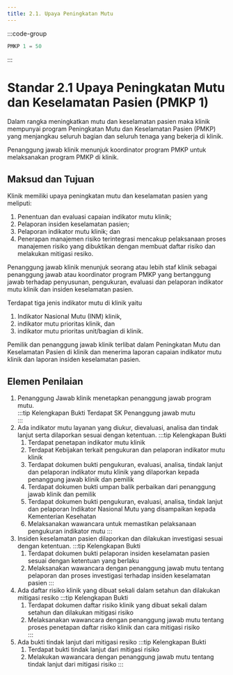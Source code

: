 ```yaml
---
title: 2.1. Upaya Peningkatan Mutu
---
```

:::code-group


``` ts [Nilai]
PMKP 1 = 50

```
:::
# Standar 2.1 Upaya Peningkatan Mutu dan Keselamatan Pasien (PMKP 1) 
Dalam rangka meningkatkan mutu dan keselamatan pasien maka klinik mempunyai program Peningkatan Mutu dan Keselamatan Pasien (PMKP) yang menjangkau seluruh bagian dan seluruh tenaga yang bekerja di klinik. 

Penanggung jawab klinik menunjuk koordinator program PMKP untuk melaksanakan program PMKP di klinik. 
##	Maksud dan Tujuan 
Klinik memiliki upaya peningkatan mutu dan keselamatan pasien yang meliputi: 
1. Penentuan dan evaluasi capaian indikator mutu klinik; 
2. Pelaporan insiden keselamatan pasien; 
3. Pelaporan indikator mutu klinik; dan 
4. Penerapan manajemen risiko terintegrasi mencakup pelaksanaan proses manajemen risiko yang dibuktikan dengan membuat daftar risiko dan melakukan mitigasi resiko. 

Penanggung jawab klinik menunjuk seorang atau lebih staf klinik sebagai penanggung jawab atau koordinator program PMKP yang bertanggung jawab terhadap penyusunan, pengukuran, evaluasi dan  pelaporan indikator mutu klinik dan insiden keselamatan pasien. 

Terdapat tiga jenis indikator mutu di klinik yaitu 
1. Indikator Nasional Mutu (INM) klinik, 
2. indikator mutu prioritas klinik, dan 
3. indikator mutu prioritas unit/bagian di klinik.  
   
Pemilik dan penanggung jawab klinik terlibat dalam Peningkatan Mutu dan Keselamatan Pasien di klinik dan menerima laporan capaian indikator mutu klinik dan laporan insiden keselamatan pasien.  

##	Elemen Penilaian 
1. Penanggung Jawab klinik menetapkan penanggung jawab program mutu.  
   :::tip Kelengkapan Bukti 
	 Terdapat SK Penanggung jawab mutu  
	 :::
2. Ada indikator mutu layanan yang diukur, dievaluasi, analisa dan tindak lanjut serta dilaporkan sesuai dengan ketentuan. 
   :::tip Kelengkapan Bukti
	 1. Terdapat penetapan indikator mutu klinik 
	 2. Terdapat Kebijakan terkait pengukuran dan pelaporan indikator mutu klinik 
	 3. Terdapat dokumen bukti pengukuran, evaluasi, analisa, tindak lanjut dan pelaporan indikator mutu klinik yang dilaporkan kepada penanggung jawab klinik dan pemilik 
	 4. Terdapat dokumen bukti umpan balik perbaikan dari penanggung jawab klinik dan pemilik
	 5. Terdapat dokumen bukti pengukuran, evaluasi, analisa, tindak lanjut dan pelaporan Indikator Nasional Mutu yang disampaikan kepada Kementerian Kesehatan 
	 6. Melaksanakan wawancara untuk 	memastikan pelaksanaan pengukuran indikator mutu 
	 :::
3. Insiden keselamatan pasien dilaporkan dan dilakukan investigasi sesuai dengan ketentuan. 
   :::tip Kelengkapan Bukti 
	 1. Terdapat dokumen bukti pelaporan insiden keselamatan pasien sesuai dengan ketentuan yang berlaku  
	 2. Melaksanakan wawancara dengan penanggung jawab mutu tentang pelaporan dan proses investigasi terhadap insiden keselamatan pasien 
	 :::
4. Ada daftar risiko klinik yang dibuat sekali dalam setahun dan dilakukan mitigasi resiko 
   :::tip Kelengkapan Bukti 
	 1. Terdapat dokumen daftar risiko klinik yang dibuat sekali dalam setahun dan dilakukan mitigasi risiko 
	 2. Melaksanakan wawancara dengan penanggung jawab mutu tentang proses penetapan daftar risiko klinik dan cara mitigasi risiko  
	 :::
5. Ada bukti tindak lanjut dari mitigasi resiko 
   :::tip Kelengkapan Bukti 
   1. Terdapat bukti tindak lanjut dari mitigasi risiko 
   2. Melakukan wawancara dengan penanggung jawab mutu tentang tindak lanjut dari mitigasi risiko 
	 :::
